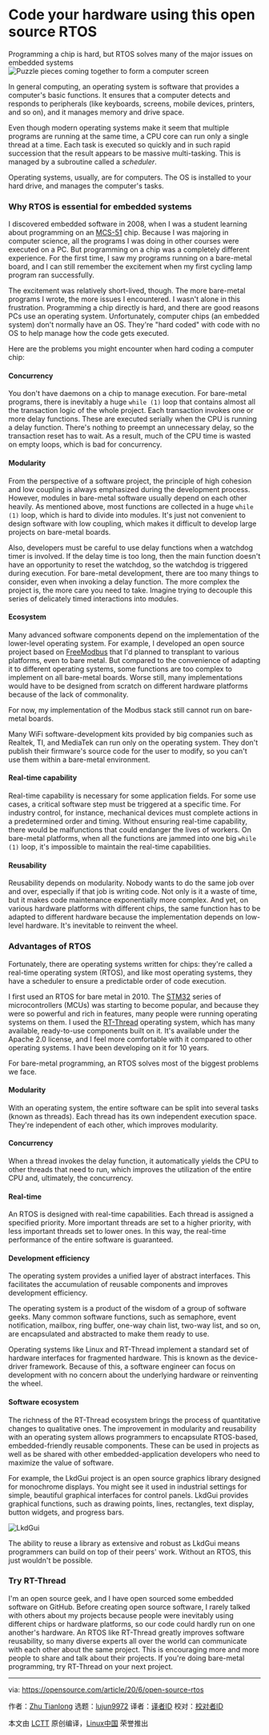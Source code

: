[#]: collector: (lujun9972)
[#]: translator: (silentdawn-zz)
[#]: reviewer: ( )
[#]: publisher: ( )
[#]: url: ( )
[#]: subject: (Code your hardware using this open source RTOS)
[#]: via: (https://opensource.com/article/20/6/open-source-rtos)
[#]: author: (Zhu Tianlong https://opensource.com/users/zhu-tianlong)

Code your hardware using this open source RTOS
======
Programming a chip is hard, but RTOS solves many of the major issues on
embedded systems
![Puzzle pieces coming together to form a computer screen][1]

In general computing, an operating system is software that provides a computer's basic functions. It ensures that a computer detects and responds to peripherals (like keyboards, screens, mobile devices, printers, and so on), and it manages memory and drive space.

Even though modern operating systems make it seem that multiple programs are running at the same time, a CPU core can run only a single thread at a time. Each task is executed so quickly and in such rapid succession that the result appears to be massive multi-tasking. This is managed by a subroutine called a _scheduler_.

Operating systems, usually, are for computers. The OS is installed to your hard drive, and manages the computer's tasks.

### Why RTOS is essential for embedded systems

I discovered embedded software in 2008, when I was a student learning about programming on an [MCS-51][2] chip. Because I was majoring in computer science, all the programs I was doing in other courses were executed on a PC. But programming on a chip was a completely different experience. For the first time, I saw my programs running on a bare-metal board, and I can still remember the excitement when my first cycling lamp program ran successfully.

The excitement was relatively short-lived, though. The more bare-metal programs I wrote, the more issues I encountered. I wasn't alone in this frustration. Programming a chip directly is hard, and there are good reasons PCs use an operating system. Unfortunately, computer chips (an embedded system) don't normally have an OS. They're "hard coded" with code with no OS to help manage how the code gets executed.

Here are the problems you might encounter when hard coding a computer chip:

#### Concurrency

You don't have daemons on a chip to manage execution. For bare-metal programs, there is inevitably a huge `while (1)` loop that contains almost all the transaction logic of the whole project. Each transaction invokes one or more delay functions. These are executed serially when the CPU is running a delay function. There's nothing to preempt an unnecessary delay, so the transaction reset has to wait. As a result, much of the CPU time is wasted on empty loops, which is bad for concurrency.

#### Modularity

From the perspective of a software project, the principle of high cohesion and low coupling is always emphasized during the development process. However, modules in bare-metal software usually depend on each other heavily. As mentioned above, most functions are collected in a huge `while (1)` loop, which is hard to divide into modules. It's just not convenient to design software with low coupling, which makes it difficult to develop large projects on bare-metal boards.

Also, developers must be careful to use delay functions when a watchdog timer is involved. If the delay time is too long, then the main function doesn't have an opportunity to reset the watchdog, so the watchdog is triggered during execution. For bare-metal development, there are too many things to consider, even when invoking a delay function. The more complex the project is, the more care you need to take. Imagine trying to decouple this series of delicately timed interactions into modules.

#### Ecosystem

Many advanced software components depend on the implementation of the lower-level operating system. For example, I developed an open source project based on [FreeModbus][3] that I'd planned to transplant to various platforms, even to bare metal. But compared to the convenience of adapting it to different operating systems, some functions are too complex to implement on all bare-metal boards. Worse still, many implementations would have to be designed from scratch on different hardware platforms because of the lack of commonality.

For now, my implementation of the Modbus stack still cannot run on bare-metal boards.

Many WiFi software-development kits provided by big companies such as Realtek, TI, and MediaTek can run only on the operating system. They don't publish their firmware's source code for the user to modify, so you can't use them within a bare-metal environment.

#### Real-time capability

Real-time capability is necessary for some application fields. For some use cases, a critical software step must be triggered at a specific time. For industry control, for instance, mechanical devices must complete actions in a predetermined order and timing. Without ensuring real-time capability, there would be malfunctions that could endanger the lives of workers. On bare-metal platforms, when all the functions are jammed into one big `while (1)` loop, it's impossible to maintain the real-time capabilities.

#### Reusability

Reusability depends on modularity. Nobody wants to do the same job over and over, especially if that job is writing code. Not only is it a waste of time, but it makes code maintenance exponentially more complex. And yet, on various hardware platforms with different chips, the same function has to be adapted to different hardware because the implementation depends on low-level hardware. It's inevitable to reinvent the wheel.

### Advantages of RTOS

Fortunately, there are operating systems written for chips: they're called a real-time operating system (RTOS), and like most operating systems, they have a scheduler to ensure a predictable order of code execution.

I first used an RTOS for bare metal in 2010. The [STM32][4] series of microcontrollers (MCUs) was starting to become popular, and because they were so powerful and rich in features, many people were running operating systems on them. I used the [RT-Thread][5] operating system, which has many available, ready-to-use components built on it. It's available under the Apache 2.0 license, and I feel more comfortable with it compared to other operating systems. I have been developing on it for 10 years.

For bare-metal programming, an RTOS solves most of the biggest problems we face.

#### Modularity

With an operating system, the entire software can be split into several tasks (known as threads). Each thread has its own independent execution space. They're independent of each other, which improves modularity.

#### Concurrency

When a thread invokes the delay function, it automatically yields the CPU to other threads that need to run, which improves the utilization of the entire CPU and, ultimately, the concurrency.

#### Real-time

An RTOS is designed with real-time capabilities. Each thread is assigned a specified priority. More important threads are set to a higher priority, with less important threads set to lower ones. In this way, the real-time performance of the entire software is guaranteed.

#### Development efficiency

The operating system provides a unified layer of abstract interfaces. This facilitates the accumulation of reusable components and improves development efficiency.

The operating system is a product of the wisdom of a group of software geeks. Many common software functions, such as semaphore, event notification, mailbox, ring buffer, one-way chain list, two-way list, and so on, are encapsulated and abstracted to make them ready to use.

Operating systems like Linux and RT-Thread implement a standard set of hardware interfaces for fragmented hardware. This is known as the device-driver framework. Because of this, a software engineer can focus on development with no concern about the underlying hardware or reinventing the wheel.

#### Software ecosystem

The richness of the RT-Thread ecosystem brings the process of quantitative changes to qualitative ones. The improvement in modularity and reusability with an operating system allows programmers to encapsulate RTOS-based, embedded-friendly reusable components. These can be used in projects as well as be shared with other embedded-application developers who need to maximize the value of software.

For example, the LkdGui project is an open source graphics library designed for monochrome displays. You might see it used in industrial settings for simple, beautiful graphical interfaces for control panels. LkdGui provides graphical functions, such as drawing points, lines, rectangles, text display, button widgets, and progress bars.

![LkdGui][6]

The ability to reuse a library as extensive and robust as LkdGui means programmers can build on top of their peers' work. Without an RTOS, this just wouldn't be possible.

### Try RT-Thread

I'm an open source geek, and I have open sourced some embedded software on GitHub. Before creating open source software, I rarely talked with others about my projects because people were inevitably using different chips or hardware platforms, so our code could hardly run on one another's hardware. An RTOS like RT-Thread greatly improves software reusability, so many diverse experts all over the world can communicate with each other about the same project. This is encouraging more and more people to share and talk about their projects. If you're doing bare-metal programming, try RT-Thread on your next project.

--------------------------------------------------------------------------------

via: https://opensource.com/article/20/6/open-source-rtos

作者：[Zhu Tianlong][a]
选题：[lujun9972][b]
译者：[译者ID](https://github.com/译者ID)
校对：[校对者ID](https://github.com/校对者ID)

本文由 [LCTT](https://github.com/LCTT/TranslateProject) 原创编译，[Linux中国](https://linux.cn/) 荣誉推出

[a]: https://opensource.com/users/zhu-tianlong
[b]: https://github.com/lujun9972
[1]: https://opensource.com/sites/default/files/styles/image-full-size/public/lead-images/puzzle_computer_solve_fix_tool.png?itok=U0pH1uwj (Puzzle pieces coming together to form a computer screen)
[2]: https://en.wikipedia.org/wiki/Intel_MCS-51
[3]: https://www.embedded-solutions.at/files/freemodbus-v1.6-apidoc/
[4]: https://en.wikipedia.org/wiki/STM32
[5]: https://github.com/RT-Thread/rt-thread
[6]: https://opensource.com/sites/default/files/uploads/lkdgui.jpg (LkdGui)
